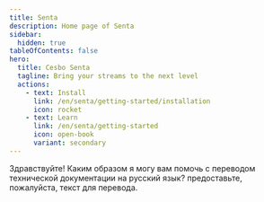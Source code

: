 ```yaml
---
title: Senta
description: Home page of Senta
sidebar:
  hidden: true
tableOfContents: false
hero:
  title: Cesbo Senta
  tagline: Bring your streams to the next level
  actions:
    - text: Install
      link: /en/senta/getting-started/installation
      icon: rocket
    - text: Learn
      link: /en/senta/getting-started
      icon: open-book
      variant: secondary
---
```


Здравствуйте! Каким образом я могу вам помочь с переводом технической документации на русский язык? предоставьте, пожалуйста, текст для перевода.
